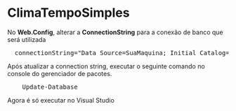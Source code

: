 # ClimaTempoSimples

No <b>Web.Config</b>, alterar a **ConnectionString** para a conexão de banco que será utilizada

<pre>
  connectionString="Data Source=SuaMaquina; Initial Catalog=ClimaTempoSimples;User ID=SeuUser;Password=SuaSenha;" 
</pre>

Após atualizar a connection string, executar o seguinte comando no console do gerenciador de pacotes.

<pre>
    Update-Database
</pre>

Agora é só executar no Visual Studio
